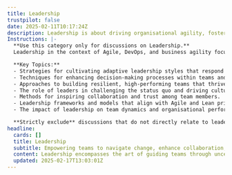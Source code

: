 ```yaml
---
title: Leadership
trustpilot: false
date: 2025-02-11T10:17:24Z
description: Leadership is about driving organisational agility, fostering accountability, and enabling teams to deliver value continuously. Effective leaders challenge the status quo, inspire collaboration, and guide teams through complex transformations with clarity and purpose. In this category, explore strategies for cultivating adaptive leadership, enhancing decision-making, and building resilient, high-performing teams in the ever-evolving landscape of modern business.
Instructions: |-
  **Use this category only for discussions on Leadership.**  
  Leadership in the context of Agile, DevOps, and business agility focuses on the role of leaders in fostering an environment that promotes organisational agility, accountability, and continuous value delivery. Effective leadership is essential for navigating complex transformations and inspiring teams to collaborate and innovate.

  **Key Topics:**
  - Strategies for cultivating adaptive leadership styles that respond to changing environments.
  - Techniques for enhancing decision-making processes within teams and organisations.
  - Approaches to building resilient, high-performing teams that thrive in uncertainty.
  - The role of leaders in challenging the status quo and driving cultural change.
  - Methods for inspiring collaboration and trust among team members.
  - Leadership frameworks and models that align with Agile and Lean principles.
  - The impact of leadership on team dynamics and organisational performance.

  **Strictly exclude** discussions that do not directly relate to leadership practices, such as technical implementation details, specific tools or technologies, or unrelated management theories that do not align with Agile, DevOps, or Lean philosophies.
headline:
  cards: []
  title: Leadership
  subtitle: Empowering teams to navigate change, enhance collaboration, and drive continuous value delivery in a complex business environment.
  content: Leadership encompasses the art of guiding teams through uncertainty, fostering a culture of accountability, and driving continuous improvement. Explore practices for enhancing decision-making, cultivating adaptive leadership, and building resilient teams, while navigating the complexities of modern organisational landscapes and promoting effective collaboration.
  updated: 2025-02-17T13:03:01Z
---
```

